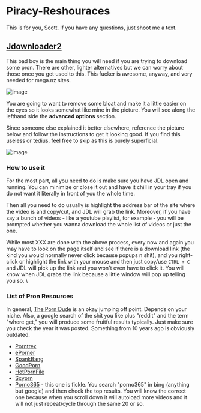 # Piracy-Reshouraces
This is for you, Scott. If you have any questions, just shoot me a text. 

## [Jdownloader2](https://mega.nz/file/LdVi3SLY#9bRwHxAXOOW4YBK3DpcHb_ZGbnnA67GSG3eBH2_kwyo)

This bad boy is the main thing you will need if you are trying to download some pron. There are other, lighter alternatives but we can worry about those once you get used to this. This fucker is awesome, anyway, and very needed for mega.nz sites.

![image](https://github.com/user-attachments/assets/e254334a-0535-420a-956a-5578d2332bdd)


You are going to want to remove some bloat and make it a little easier on the eyes so it looks somewhat like mine in the picture. You will see along the lefthand side the **advanced options** section. 

Since someone else explained it better elsewhere, reference the picture below and follow the instructions to get it looking good. If you find this useless or tedius, feel free to skip as this is purely superficial. 

![image](https://github.com/user-attachments/assets/6b807880-a60f-4fd3-820d-224a87a7b8b8)

### How to use it

For the most part, all you need to do is make sure you have JDL open and running. You can minimize or close it out and have it chill in your tray if you do not want it literally in front of you the whole time. 

Then all you need to do usually is highlight the address bar of the site where the video is and copy/cut, and JDL will grab the link. Moreover, if you have say a bunch of videos - like a youtube playlist, for example - you will be prompted whether you wanna download the whole list of videos or just the one. 

While most XXX are done with the above process, every now and again you may have to look on the page itself and see if there is a download link (the kind you would normally never click because popups n shit), and you right-click or highlight the link with your mouse and then just copy/use ````CTRL + C ```` and JDL will pick up the link and you won't even have to click it. You will know when JDL grabs the link because a little window will pop up telling you so. \


### List of Pron Resources

In general, [The Porn Dude](https://theporndude.com/) is an okay jumping off point. Depends on your niche. Also, a google search of the shit you like plus "reddit" and the term "where get," you will produce some fruitful results typically. Just make sure you check the year it was posted. Something from 10 years ago is obviously outdated. 

- [Porntrex](https://porntrex.com)
- [ePorner](https://eporner.com)
- [SpankBang](https://spankbang.com)
- [GoodPorn](https://goodporn.to)
- [HotPornFile](https://hotpornfile.org)
- [Sxyprn](https://sxyprn.com)
- [Porno365](http://porno365.sexy/) - this one is fickle. You search "porno365" in bing (anything but google) and then check the top results. You will know the correct one because when you scroll down it will autoload more videos and it will not just repeat/cycle through the same 20 or so. 
